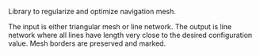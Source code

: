 Library to regularize and optimize navigation mesh.

The input is either triangular mesh or line network.
The output is line network where all lines have length very close to the desired configuration value.
Mesh borders are preserved and marked.

